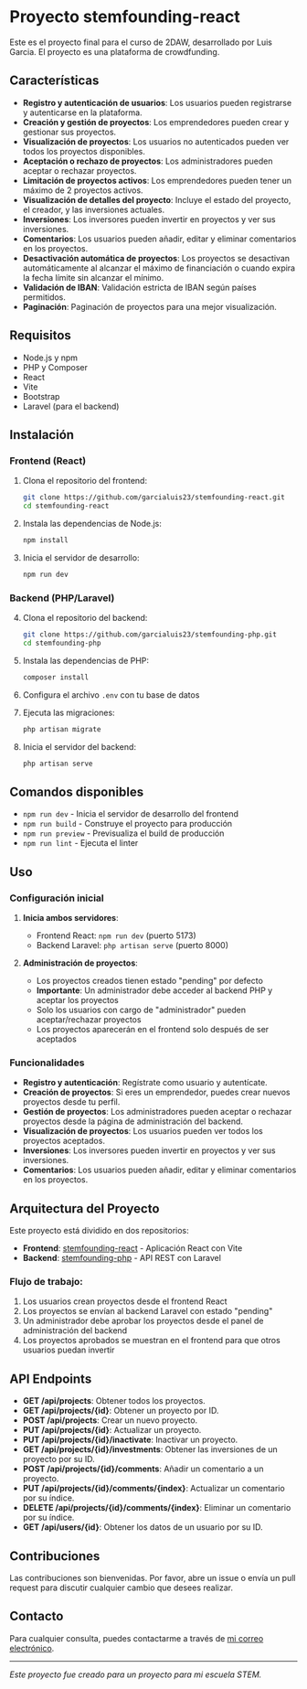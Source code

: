 # Proyecto stemfounding-react

Este es el proyecto final para el curso de 2DAW, desarrollado por Luis Garcia. El proyecto es una plataforma de crowdfunding.

## Características

- **Registro y autenticación de usuarios**: Los usuarios pueden registrarse y autenticarse en la plataforma.
- **Creación y gestión de proyectos**: Los emprendedores pueden crear y gestionar sus proyectos.
- **Visualización de proyectos**: Los usuarios no autenticados pueden ver todos los proyectos disponibles.
- **Aceptación o rechazo de proyectos**: Los administradores pueden aceptar o rechazar proyectos.
- **Limitación de proyectos activos**: Los emprendedores pueden tener un máximo de 2 proyectos activos.
- **Visualización de detalles del proyecto**: Incluye el estado del proyecto, el creador, y las inversiones actuales.
- **Inversiones**: Los inversores pueden invertir en proyectos y ver sus inversiones.
- **Comentarios**: Los usuarios pueden añadir, editar y eliminar comentarios en los proyectos.
- **Desactivación automática de proyectos**: Los proyectos se desactivan automáticamente al alcanzar el máximo de financiación o cuando expira la fecha límite sin alcanzar el mínimo.
- **Validación de IBAN**: Validación estricta de IBAN según países permitidos.
- **Paginación**: Paginación de proyectos para una mejor visualización.

## Requisitos

- Node.js y npm
- PHP y Composer
- React
- Vite
- Bootstrap
- Laravel (para el backend)

## Instalación

### Frontend (React)

1. Clona el repositorio del frontend:
   ```bash
   git clone https://github.com/garcialuis23/stemfounding-react.git
   cd stemfounding-react
   ```

2. Instala las dependencias de Node.js:
   ```bash
   npm install
   ```

3. Inicia el servidor de desarrollo:
   ```bash
   npm run dev
   ```

### Backend (PHP/Laravel)

4. Clona el repositorio del backend:
   ```bash
   git clone https://github.com/garcialuis23/stemfounding-php.git
   cd stemfounding-php
   ```

5. Instala las dependencias de PHP:
   ```bash
   composer install
   ```

6. Configura el archivo `.env` con tu base de datos

7. Ejecuta las migraciones:
   ```bash
   php artisan migrate
   ```

8. Inicia el servidor del backend:
   ```bash
   php artisan serve
   ```

## Comandos disponibles

- `npm run dev` - Inicia el servidor de desarrollo del frontend
- `npm run build` - Construye el proyecto para producción
- `npm run preview` - Previsualiza el build de producción
- `npm run lint` - Ejecuta el linter

## Uso

### Configuración inicial

1. **Inicia ambos servidores**:
   - Frontend React: `npm run dev` (puerto 5173)
   - Backend Laravel: `php artisan serve` (puerto 8000)

2. **Administración de proyectos**:
   - Los proyectos creados tienen estado "pending" por defecto
   - **Importante**: Un administrador debe acceder al backend PHP y aceptar los proyectos
   - Solo los usuarios con cargo de "administrador" pueden aceptar/rechazar proyectos
   - Los proyectos aparecerán en el frontend solo después de ser aceptados

### Funcionalidades

- **Registro y autenticación**: Regístrate como usuario y autentícate.
- **Creación de proyectos**: Si eres un emprendedor, puedes crear nuevos proyectos desde tu perfil.
- **Gestión de proyectos**: Los administradores pueden aceptar o rechazar proyectos desde la página de administración del backend.
- **Visualización de proyectos**: Los usuarios pueden ver todos los proyectos aceptados.
- **Inversiones**: Los inversores pueden invertir en proyectos y ver sus inversiones.
- **Comentarios**: Los usuarios pueden añadir, editar y eliminar comentarios en los proyectos.

## Arquitectura del Proyecto

Este proyecto está dividido en dos repositorios:

- **Frontend**: [stemfounding-react](https://github.com/garcialuis23/stemfounding-react) - Aplicación React con Vite
- **Backend**: [stemfounding-php](https://github.com/garcialuis23/stemfounding-php) - API REST con Laravel

### Flujo de trabajo:

1. Los usuarios crean proyectos desde el frontend React
2. Los proyectos se envían al backend Laravel con estado "pending"
3. Un administrador debe aprobar los proyectos desde el panel de administración del backend
4. Los proyectos aprobados se muestran en el frontend para que otros usuarios puedan invertir

## API Endpoints

- **GET /api/projects**: Obtener todos los proyectos.
- **GET /api/projects/{id}**: Obtener un proyecto por ID.
- **POST /api/projects**: Crear un nuevo proyecto.
- **PUT /api/projects/{id}**: Actualizar un proyecto.
- **PUT /api/projects/{id}/inactivate**: Inactivar un proyecto.
- **GET /api/projects/{id}/investments**: Obtener las inversiones de un proyecto por su ID.
- **POST /api/projects/{id}/comments**: Añadir un comentario a un proyecto.
- **PUT /api/projects/{id}/comments/{index}**: Actualizar un comentario por su índice.
- **DELETE /api/projects/{id}/comments/{index}**: Eliminar un comentario por su índice.
- **GET /api/users/{id}**: Obtener los datos de un usuario por su ID.

## Contribuciones

Las contribuciones son bienvenidas. Por favor, abre un issue o envía un pull request para discutir cualquier cambio que desees realizar.

## Contacto

Para cualquier consulta, puedes contactarme a través de [mi correo electrónico](mailto:garciadiazluis23@gmail.com).

---

*Este proyecto fue creado para un proyecto para mi escuela STEM.*
